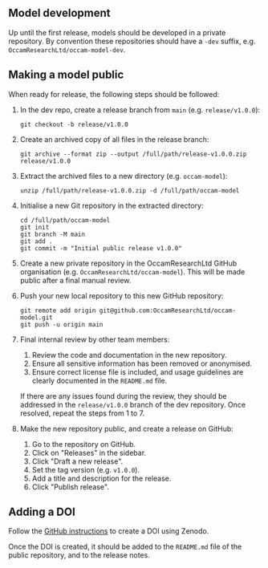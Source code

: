 ## Model development

Up until the first release, models should be developed in a private repository. By convention these repositories should have a `-dev` suffix, e.g. `OccamResearchLtd/occam-model-dev`.

## Making a model public
When ready for release, the following steps should be followed:

1. In the dev repo, create a release branch from `main` (e.g. `release/v1.0.0`):
	```
	git checkout -b release/v1.0.0
	```

1. Create an archived copy of all files in the release branch:
	```
	git archive --format zip --output /full/path/release-v1.0.0.zip release/v1.0.0
	```

1. Extract the archived files to a new directory (e.g. `occam-model`):
	```
	unzip /full/path/release-v1.0.0.zip -d /full/path/occam-model
	```

1. Initialise a new Git repository in the extracted directory:
	```	
	cd /full/path/occam-model
	git init
	git branch -M main
	git add .
	git commit -m "Initial public release v1.0.0"
	```


1. Create a new private repository in the OccamResearchLtd GitHub organisation (e.g. `OccamResearchLtd/occam-model`). This will be made public after a final manual review.

1. Push your new local repository to this new GitHub repository:
	```
	git remote add origin git@github.com:OccamResearchLtd/occam-model.git
	git push -u origin main	
	```

1. Final internal review by other team members:
	1. Review the code and documentation in the new repository.
	1. Ensure all sensitive information has been removed or anonymised.
	1. Ensure correct license file is included, and usage guidelines are clearly documented in the `README.md` file.

	If there are any issues found during the review, they should be addressed in the `release/v1.0.0` branch of the dev repository. Once resolved, repeat the steps from 1 to 7.

1. Make the new repository public, and create a release on GitHub:
	1. Go to the repository on GitHub.
	1. Click on "Releases" in the sidebar.
	1. Click "Draft a new release".
	1. Set the tag version (e.g. `v1.0.0`).
	1. Add a title and description for the release.
	1. Click "Publish release".

## Adding a DOI

Follow the [GitHub instructions](https://docs.github.com/en/repositories/archiving-a-github-repository/referencing-and-citing-content#issuing-a-persistent-identifier-for-your-repository-with-zenodo) to create a DOI using Zenodo.

Once the DOI is created, it should be added to the `README.md` file of the public repository, and to the release notes.
